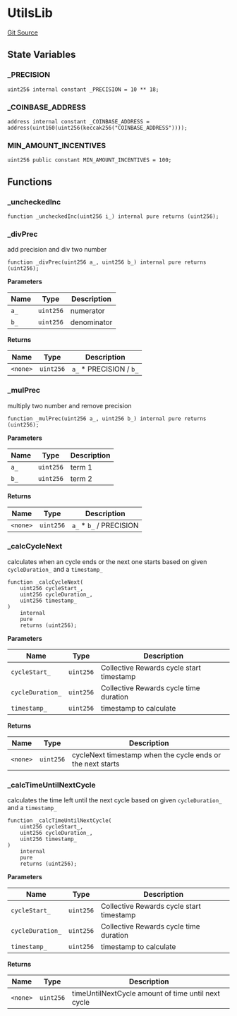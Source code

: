 # UtilsLib
[Git Source](https://github.com/RootstockCollective/collective-rewards-sc/blob/d3eba7c5de1f4bd94fc8d9063bc035b452fb6c5d/src/libraries/UtilsLib.sol)


## State Variables
### _PRECISION

```solidity
uint256 internal constant _PRECISION = 10 ** 18;
```


### _COINBASE_ADDRESS

```solidity
address internal constant _COINBASE_ADDRESS = address(uint160(uint256(keccak256("COINBASE_ADDRESS"))));
```


### MIN_AMOUNT_INCENTIVES

```solidity
uint256 public constant MIN_AMOUNT_INCENTIVES = 100;
```


## Functions
### _uncheckedInc


```solidity
function _uncheckedInc(uint256 i_) internal pure returns (uint256);
```

### _divPrec

add precision and div two number


```solidity
function _divPrec(uint256 a_, uint256 b_) internal pure returns (uint256);
```
**Parameters**

|Name|Type|Description|
|----|----|-----------|
|`a_`|`uint256`|numerator|
|`b_`|`uint256`|denominator|

**Returns**

|Name|Type|Description|
|----|----|-----------|
|`<none>`|`uint256`|`a_` * PRECISION / `b_`|


### _mulPrec

multiply two number and remove precision


```solidity
function _mulPrec(uint256 a_, uint256 b_) internal pure returns (uint256);
```
**Parameters**

|Name|Type|Description|
|----|----|-----------|
|`a_`|`uint256`|term 1|
|`b_`|`uint256`|term 2|

**Returns**

|Name|Type|Description|
|----|----|-----------|
|`<none>`|`uint256`|`a_` * `b_` / PRECISION|


### _calcCycleNext

calculates when an cycle ends or the next one starts based on given `cycleDuration_` and a `timestamp_`


```solidity
function _calcCycleNext(
    uint256 cycleStart_,
    uint256 cycleDuration_,
    uint256 timestamp_
)
    internal
    pure
    returns (uint256);
```
**Parameters**

|Name|Type|Description|
|----|----|-----------|
|`cycleStart_`|`uint256`|Collective Rewards cycle start timestamp|
|`cycleDuration_`|`uint256`|Collective Rewards cycle time duration|
|`timestamp_`|`uint256`|timestamp to calculate|

**Returns**

|Name|Type|Description|
|----|----|-----------|
|`<none>`|`uint256`|cycleNext timestamp when the cycle ends or the next starts|


### _calcTimeUntilNextCycle

calculates the time left until the next cycle based on given `cycleDuration_` and a `timestamp_`


```solidity
function _calcTimeUntilNextCycle(
    uint256 cycleStart_,
    uint256 cycleDuration_,
    uint256 timestamp_
)
    internal
    pure
    returns (uint256);
```
**Parameters**

|Name|Type|Description|
|----|----|-----------|
|`cycleStart_`|`uint256`|Collective Rewards cycle start timestamp|
|`cycleDuration_`|`uint256`|Collective Rewards cycle time duration|
|`timestamp_`|`uint256`|timestamp to calculate|

**Returns**

|Name|Type|Description|
|----|----|-----------|
|`<none>`|`uint256`|timeUntilNextCycle amount of time until next cycle|


